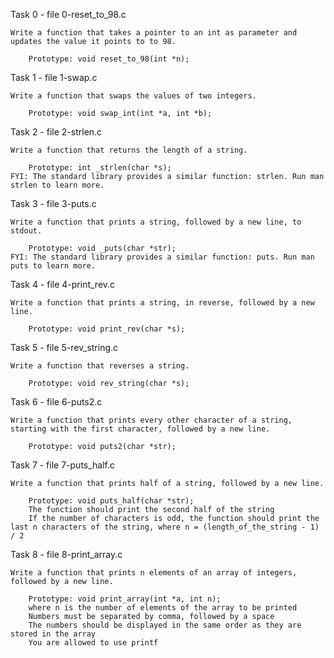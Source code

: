 Task 0 - file 0-reset_to_98.c
	
	Write a function that takes a pointer to an int as parameter and updates the value it points to to 98.

		Prototype: void reset_to_98(int *n);

Task 1 - file 1-swap.c

	Write a function that swaps the values of two integers.

		Prototype: void swap_int(int *a, int *b);

Task 2 - file 2-strlen.c

	Write a function that returns the length of a string.

		Prototype: int _strlen(char *s);
	FYI: The standard library provides a similar function: strlen. Run man strlen to learn more.

Task 3 - file 3-puts.c

	Write a function that prints a string, followed by a new line, to stdout.

		Prototype: void _puts(char *str);
	FYI: The standard library provides a similar function: puts. Run man puts to learn more.

Task 4 - file 4-print_rev.c

	Write a function that prints a string, in reverse, followed by a new line.

		Prototype: void print_rev(char *s);

Task 5 - file 5-rev_string.c

	Write a function that reverses a string.

		Prototype: void rev_string(char *s);

Task 6 - file 6-puts2.c

	Write a function that prints every other character of a string, starting with the first character, followed by a new line.

		Prototype: void puts2(char *str);

Task 7 - file 7-puts_half.c

	Write a function that prints half of a string, followed by a new line.

		Prototype: void puts_half(char *str);
		The function should print the second half of the string
		If the number of characters is odd, the function should print the last n characters of the string, where n = (length_of_the_string - 1) / 2

Task 8 - file 8-print_array.c

	Write a function that prints n elements of an array of integers, followed by a new line.

		Prototype: void print_array(int *a, int n);
		where n is the number of elements of the array to be printed
		Numbers must be separated by comma, followed by a space
		The numbers should be displayed in the same order as they are stored in the array
		You are allowed to use printf


